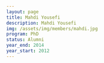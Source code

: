```yaml
---
layout: page
title: Mahdi Yousefi
description: Mahdi Yousefi
img: /assets/img/members/mahdi.jpg
program: PhD
status: Alumni
year_end: 2014
year_start: 2012
---
```


<img class="profile_img" src="{{ page.img | prepend: site.baseurl | prepend: site.url }}" alt=""/>